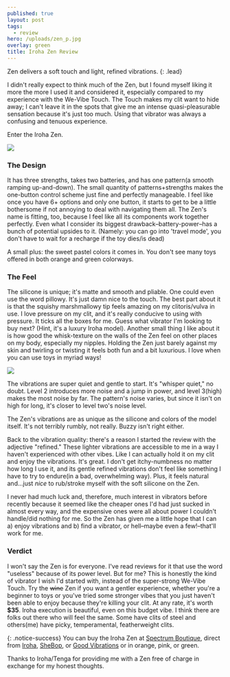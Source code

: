 ```yaml
---
published: true
layout: post
tags:
  - review
hero: /uploads/zen_p.jpg
overlay: green
title: Iroha Zen Review
---
```


Zen delivers a soft touch and light, refined vibrations.
{: .lead}

<!--break-->

I didn't really expect to think much of the Zen, but I found myself liking it more the more I used it and considered it, especially compared to my experience with the We-Vibe Touch. The Touch makes my clit want to hide away; I can't leave it in the spots that give me an intense quasi-pleasurable sensation because it's just too much. Using that vibrator was always a confusing and tenuous experience.

Enter the Iroha Zen.

![]({{site.baseurl}}/uploads/zen_b.jpg)

### The Design 
It has three strengths, takes two batteries, and has one pattern(a smooth ramping up-and-down). The small quantity of patterns+strengths makes the one-button control scheme just fine and perfectly manageable. I feel like once you have 6+ options and only one button, it starts to get to be a little bothersome if not annoying to deal with navigating them all. The Zen's name is fitting, too, because I feel like all its components work together perfectly. Even what I consider its biggest drawback–battery-power–has a bunch of potential upsides to it. (Namely: you can go into 'travel mode', you don't have to wait for a recharge if the toy dies/is dead)

A small plus: the sweet pastel colors it comes in. You don't see many toys offered in both orange and green colorways.

### The Feel
The silicone is unique; it's matte and smooth and pliable. One could even use the word pillowy. It's just damn nice to the touch. The best part about it is that the squishy marshmallowy tip feels amazing on my clitoris/vulva in use. I love pressure on my clit, and it's really conducive to using with pressure. It ticks all the boxes for me. Guess what vibrator I'm looking to buy next? (Hint, it's a luxury Iroha model). Another small thing I like about it is how good the whisk-texture on the walls of the Zen feel on other places on my body, especially my nipples. Holding the Zen just barely against my skin and twirling or twisting it feels both fun and a bit luxurious. I love when you can use toys in myriad ways!

![]({{site.baseurl}}/uploads/zen_d.jpg)

The vibrations are super quiet and gentle to start. It's "whisper quiet," no doubt. Level 2 introduces more noise and a jump in power, and level 3(high) makes the most noise by far. The pattern's noise varies, but since it isn't on high for long, it's closer to level two's noise level.

The Zen's vibrations are as unique as the silicone and colors of the model itself. It's not terribly rumbly, not really. Buzzy isn't right either. 

Back to the vibration quality: there's a reason I started the review with the adjective "refined." These lighter vibrations are accessible to me in a way I haven't experienced with other vibes. Like I can actually hold it on my clit and enjoy the vibrations. It's great. I don't get itchy-numbness no matter how long I use it, and its gentle refined vibrations don't feel like something I have to try to endure(in a bad, overwhelming way). Plus, it feels natural and...just *nice* to rub/stroke myself with the soft silicone on the Zen.

I never had much luck and, therefore, much interest in vibrators before recently because it seemed like the cheaper ones I'd had just sucked in almost every way, and the expensive ones were all about power I couldn't handle/did nothing for me. So the Zen has given me a little hope that I can a) enjoy vibrations and b) find a vibrator, or hell–maybe even a few!–that'll work for me.

### Verdict

I won't say the Zen is for everyone. I've read reviews for it that use the word "useless" because of its power level. But for me? This is honestly the kind of vibrator I wish I'd started with, instead of the super-strong We-Vibe Touch. Try the ~~wine~~ Zen if you want a gentler experience, whether you're a beginner to toys or you've tried some stronger vibes that you just haven't been able to enjoy because they're killing your clit. At any rate, it's worth **$35**. Iroha execution is beautiful, even on this budget vibe. I think there are folks out there who will feel the same. Some have clits of steel and others(me) have picky, temperamental, featherweight clits. 


{: .notice-success}
You can buy the Iroha Zen at [Spectrum Boutique](https://spectrumboutique.com/product/iroha-zen-squishy-silicone-vibrator/), direct from [Iroha](https://usstore.tenga-global.com/collections/iroha-vibrators/products/iroha-zen-matcha), [SheBop](https://www.sheboptheshop.com/tenga-iroha-zen.html), or [Good Vibrations](https://www.goodvibes.com/s/sex-toys/p/GV26768/iroha/iroha-zen) or in orange, pink, or green.

Thanks to Iroha/Tenga for providing me with a Zen free of charge in exchange for my honest thoughts.
